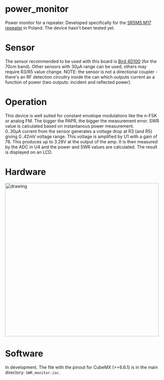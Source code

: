 # power_monitor
Power monitor for a repeater. Developed specifically for the [SR5MS M17 repeater](https://przemienniki.net/przemienniki/70cm/SR5MS?setlang=en) in Poland. The device hasn't been tested yet.

# Sensor
The sensor recommended to be used with this board is [Bird 4D100](https://www.steampoweredradio.com/pdf/bird/catalogs/Bird%20Thruline%20Power%20Sensors%20Catalog%201978.pdf) (for the 70cm band). Other sensors with 30μA range can be used, others may require R3/R5 value change. NOTE: the sensor is not a directional coupler - there's an RF detection circuitry inside the can which outputs current as a function of power (two outputs: incident and reflected power).<br>

# Operation
This device is well suited for constant envelope modulations like the n-FSK or analog FM. The bigger the PAPR, the bigger the measurement error. SWR value is calculated based on instantanous power measurement.<br>
0..30μA current from the sensor generates a voltage drop at R3 (and R5) giving 0..42mV voltage range. This voltage is amplified by U1 with a gain of 78. This produces up to 3.28V at the output of the amp. It is then measured by the ADC in U4 and the power and SWR values are calculated. The result is displayed on an LCD.

# Hardware
<img src="https://user-images.githubusercontent.com/44336093/184401034-85ec8cce-7844-4971-b8fa-7ef0ffc827f1.png" alt="drawing" width="500"/>

# Software
In development. The file with the pinout for CubeMX (>=6.6.1) is in the main directory: `SWR_monitor.ioc`.
